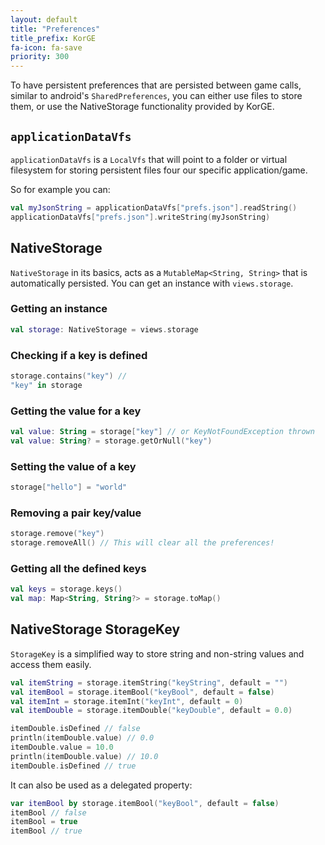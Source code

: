 ```yaml
---
layout: default
title: "Preferences"
title_prefix: KorGE
fa-icon: fa-save
priority: 300
---
```


To have persistent preferences that are persisted between game calls, similar to android's `SharedPreferences`,
you can either use files to store them, or use the NativeStorage functionality provided by KorGE.

## `applicationDataVfs`

`applicationDataVfs` is a `LocalVfs` that will point to a folder or virtual filesystem for storing
persistent files four our specific application/game.

So for example you can:

```kotlin
val myJsonString = applicationDataVfs["prefs.json"].readString()
applicationDataVfs["prefs.json"].writeString(myJsonString)
```

## NativeStorage

`NativeStorage` in its basics, acts as a `MutableMap<String, String>` that is automatically persisted.
You can get an instance with `views.storage`.

### Getting an instance

```kotlin
val storage: NativeStorage = views.storage
```

### Checking if a key is defined

```kotlin
storage.contains("key") //
"key" in storage
```

### Getting the value for a key

```kotlin
val value: String = storage["key"] // or KeyNotFoundException thrown
val value: String? = storage.getOrNull("key")
```

### Setting the value of a key

```kotlin
storage["hello"] = "world"
```

### Removing a pair key/value

```kotlin
storage.remove("key")
storage.removeAll() // This will clear all the preferences!
```

### Getting all the defined keys

```kotlin
val keys = storage.keys()
val map: Map<String, String?> = storage.toMap()
```

## NativeStorage StorageKey

`StorageKey` is a simplified way to store string and non-string values and access them easily.

```kotlin
val itemString = storage.itemString("keyString", default = "")
val itemBool = storage.itemBool("keyBool", default = false)
val itemInt = storage.itemInt("keyInt", default = 0)
val itemDouble = storage.itemDouble("keyDouble", default = 0.0)

itemDouble.isDefined // false
println(itemDouble.value) // 0.0
itemDouble.value = 10.0
println(itemDouble.value) // 10.0
itemDouble.isDefined // true
```

It can also be used as a delegated property:

```kotlin
var itemBool by storage.itemBool("keyBool", default = false)
itemBool // false
itemBool = true
itemBool // true
```
